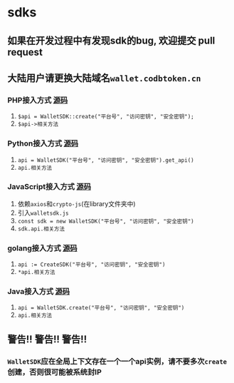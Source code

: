 # sdks

## 如果在开发过程中有发现sdk的bug, 欢迎提交 pull request

## 大陆用户请更换大陆域名`wallet.codbtoken.cn`

### PHP接入方式 [源码](php/wallet_sdk.php)
1. `$api = WalletSDK::create("平台号", "访问密钥", "安全密钥");`
2. `$api->相关方法`

### Python接入方式 [源码](python/wallet_sdk.py)
1. `api = WalletSDK("平台号", "访问密钥", "安全密钥").get_api()`
2. `api.相关方法`

### JavaScript接入方式 [源码](js/walletsdk.js)
1. 依赖`axios`和`crypto-js`(在library文件夹中)
2. 引入`walletsdk.js`
3. `const sdk = new WalletSDK("平台号", "访问密钥", "安全密钥")`
4. `sdk.api.相关方法`

### golang接入方式 [源码](go/wallet/wallet_sdk.go)
1. `api := CreateSDK("平台号", "访问密钥", "安全密钥")`
2. `*api.相关方法`

### Java接入方式 [源码](java/src/main/kotlin/com/codb/sdk/Api.kt)
1. `api = WalletSDK.create("平台号", "访问密钥", "安全密钥")`
2. `api.相关方法`

## 警告!! 警告!! 警告!!
### `WalletSDK`应在全局上下文存在一个一个api实例，请不要多次`create`创建，否则很可能被系统封IP
